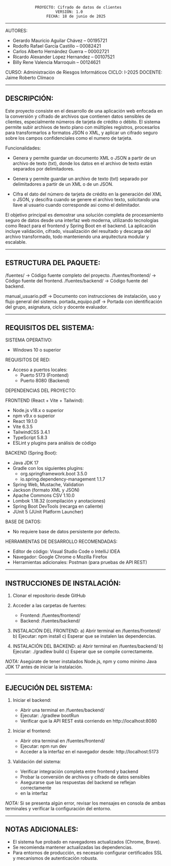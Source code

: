                  PROYECTO: Cifrado de datos de clientes
                          VERSIÓN: 1.0
                      FECHA: 18 de junio de 2025
-----------------------------------------------------------------

AUTORES:
- Gerardo Mauricio Aguilar Chávez – 00195721
- Rodolfo Rafael García Castillo – 00082421
- Carlos Alberto Hernández Guerra – 00002721
- Ricardo Alexander Lopez Hernandez – 00107521
- Billy Rene Valencia Marroquín  – 00124621

CURSO: Administración de Riesgos Informáticos
CICLO: I-2025
DOCENTE: Jaime Roberto Clímaco

-----------------------------------------------------------------
DESCRIPCIÓN:
-----------------------------------------------------------------
Este proyecto consiste en el desarrollo de una aplicación web enfocada
en la conversión y cifrado de archivos que contienen datos sensibles de 
clientes, especialmente números de tarjeta de crédito o débito. El sistema 
permite subir archivos de texto plano con múltiples registros, procesarlos 
para transformarlos a formatos JSON o XML, y aplicar un cifrado seguro sobre
los campos confidenciales como el numero de tarjeta.

Funcionalidades:
- Genera y permite guardar un documento XML o JSON a partir de un archivo de texto
(txt), donde los datos en el archivo de texto están separados por delimitadores.

- Genera y permite guardar un archivo de texto (txt) separado por delimitadores a 
partir de un XML o de un JSON.

- Cifra el dato del número de tarjeta de crédito en la generación del XML o JSON, y
descifra cuando se genere el archivo texto, solicitando una llave al usuario cuando
corresponde asi como el delimitador. 

El objetivo principal es demostrar una solución completa de procesamiento seguro 
de datos desde una interfaz web moderna, utilizando tecnologías como React para el 
frontend y Spring Boot en el backend. La aplicación incluye validación, cifrado, 
visualización del resultado y descarga del archivo transformado, todo manteniendo 
una arquitectura modular y escalable.

-----------------------------------------------------------------
ESTRUCTURA DEL PAQUETE:
-----------------------------------------------------------------
/fuentes/               → Código fuente completo del proyecto.
/fuentes/frontend/      → Código fuente del frontend.
/fuentes/backend/       → Código fuente del backend.

manual_usuario.pdf      → Documento con instrucciones de instalación,
                          uso y flujo general del sistema.
portada_equipo.pdf      → Portada con identificación del grupo,
                          asignatura, ciclo y docente evaluador.

-----------------------------------------------------------------
REQUISITOS DEL SISTEMA:
-----------------------------------------------------------------
SISTEMA OPERATIVO:
- Windows 10 o superior

REQUISITOS DE RED:
- Acceso a puertos locales:
  - Puerto 5173 (Frontend)
  - Puerto 8080 (Backend)

DEPENDENCIAS DEL PROYECTO:

  FRONTEND (React + Vite + Tailwind):
  - Node.js v18.x o superior
  - npm v9.x o superior
  - React 19.1.0
  - Vite 6.3.5
  - TailwindCSS 3.4.1
  - TypeScript 5.8.3
  - ESLint y plugins para análisis de código

  BACKEND (Spring Boot):
  - Java JDK 17
  - Gradle con los siguientes plugins:
    - org.springframework.boot 3.5.0
    - io.spring.dependency-management 1.1.7
  - Spring Web, Mustache, Validation
  - Jackson (formato XML y JSON)
  - Apache Commons CSV 1.10.0
  - Lombok 1.18.32 (compilación y anotaciones)
  - Spring Boot DevTools (recarga en caliente)
  - JUnit 5 (JUnit Platform Launcher)

BASE DE DATOS:
- No requiere base de datos persistente por defecto.

HERRAMIENTAS DE DESARROLLO RECOMENDADAS:
- Editor de código: Visual Studio Code o IntelliJ IDEA
- Navegador: Google Chrome o Mozilla Firefox
- Herramientas adicionales: Postman (para pruebas de API REST)

-----------------------------------------------------------------
INSTRUCCIONES DE INSTALACIÓN:
-----------------------------------------------------------------

1. Clonar el repositorio desde GitHub

2. Acceder a las carpetas de fuentes:
   - Frontend: /fuentes/frontend/
   - Backend: /fuentes/backend/

3. INSTALACIÓN DEL FRONTEND:
   a) Abrir terminal en /fuentes/frontend/
   b) Ejecutar:
      npm install
   c) Esperar que se instalen las dependencias.

4. INSTALACIÓN DEL BACKEND:
   a) Abrir terminal en /fuentes/backend/
   b) Ejecutar:
      ./gradlew build
   c) Esperar que se compile correctamente.

*NOTA:* Asegúrate de tener instalados Node.js, npm y como minimo Java 
JDK 17 antes de iniciar la instalación.


-----------------------------------------------------------------
EJECUCIÓN DEL SISTEMA:
-----------------------------------------------------------------

1. Iniciar el backend:
   - Abrir una terminal en /fuentes/backend/
   - Ejecutar: ./gradlew bootRun
   - Verificar que la API REST está corriendo en http://localhost:8080

2. Iniciar el frontend:
   - Abrir otra terminal en /fuentes/frontend/
   - Ejecutar: npm run dev
   - Acceder a la interfaz en el navegador desde: http://localhost:5173

3. Validación del sistema:
   - Verificar integración completa entre frontend y backend
   - Probar la conversión de archivos y cifrado de datos sensibles
   - Asegurarse que las respuestas del backend se reflejan correctamente 
   - en la interfaz

*NOTA:* Si se presenta algún error, revisar los mensajes en consola de 
ambas terminales y verificar la configuración del entorno.

-----------------------------------------------------------------
NOTAS ADICIONALES:
-----------------------------------------------------------------
- El sistema fue probado en navegadores actualizados (Chrome, Brave).
- Se recomienda mantener actualizadas las dependencias.
- Para entornos de producción, es necesario configurar certificados SSL
  y mecanismos de autenticación robusta.


